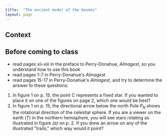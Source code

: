 ```yaml
---
title:  "The ancient model of the kosmos"
layout: page
---
```


## Context





## Before coming to class
 

- read pages xii-xiii in the preface to Perry-Donahue, *Almagest*, so you understand how to use this book
- read pages 1-7 in Perry-Donahue's *Almagest*
- read pages 15-17 in Perry-Donahue's *Almagest*, and try to determine the answer to these questions:

1. In figure 1 on p. 15, the point *C* represents a fixed star. If you wanted to place it on one of the figures on page 2, which one would be best?
2. In figure 1 on p. 15, the directional arrow below the north Pole *P<sub>N</sub>* shows the rotational direction of the celestial sphere.  If you are a viewer on the earth (*T*) in the northern hemisphere, you will see stars rotating as illustrated in figure *(a)* on p. 2.  If you drew an arrow on any of the illustrated "trails," which way would it point?
